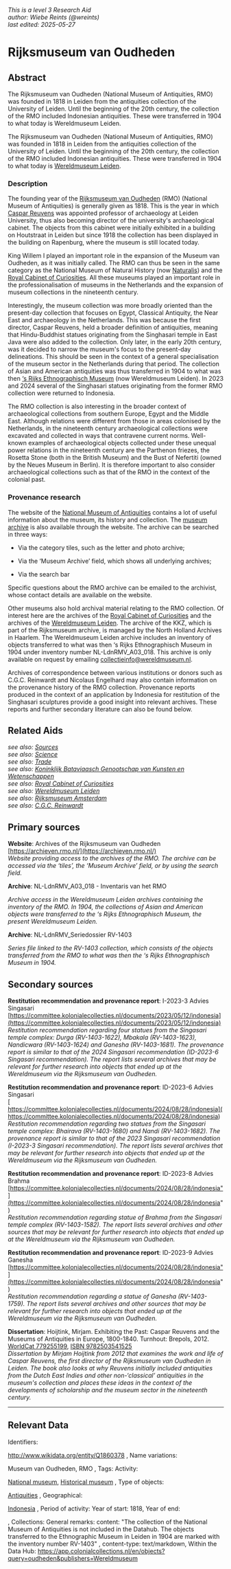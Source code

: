 
_This is a level 3 Research Aid_  
_author: Wiebe Reints (@wreints)_  
_last edited: 2025-05-27_  

# Rijksmuseum van Oudheden


## Abstract

The Rijksmuseum van Oudheden (National Museum of Antiquities, RMO) was founded in 1818 in Leiden from the antiquities collection of the University of Leiden. Until the beginning of the 20th century, the collection of the RMO included Indonesian antiquities. These were transferred in 1904 to what today is Wereldmuseum Leiden.

The Rijksmuseum van Oudheden (National Museum of Antiquities, RMO) was founded in 1818 in Leiden from the antiquities collection of the University of Leiden. Until the beginning of the 20th century, the collection of the RMO included Indonesian antiquities. These were transferred in 1904 to what today is [Wereldmuseum Leiden](https://app.colonialcollections.nl/en/research-guide/https%3A%2F%2Fn2t%252Enet%2Fark%3A%2F27023%2F77c1a0cf982b33b9e88073c4a704049b).

### Description

The founding year of the [Rijksmuseum van Oudheden](https://www.rmo.nl)  (RMO) (National Museum of Antiquities) is generally given as 1818. This is the year in which [Caspar Reuvens](http://www.wikidata.org/entity/Q1863369) was appointed professor of archaeology at Leiden University, thus also becoming director of the university's archaeological cabinet. The objects from this cabinet were initially exhibited in a building on Houtstraat in Leiden but since 1918 the collection has been displayed in the building on Rapenburg, where the museum is still located today.

King Willem I played an important role in the expansion of the Museum van Oudheden, as it was initially called. The RMO can thus be seen in the same category as the National Museum of Natural History (now [Naturalis]( https://app.colonialcollections.nl/en/research-guide/https%3A%2F%2Fn2t%252Enet%2Fark%3A%2F27023%2Fb897e22a1eae224b0ca13b5ec14d51cb)) and the [Royal Cabinet of Curiosities]( https://app.colonialcollections.nl/en/research-guide/https%3A%2F%2Fn2t%252Enet%2Fark%3A%2F27023%2Fcc7609accb9857dc8ca777ff1d6d4af1). All these museums played an important role in the professionalisation of museums in the Netherlands and the expansion of museum collections in the nineteenth century.

Interestingly, the museum collection was more broadly oriented than the present-day collection that focuses on Egypt, Classical Antiquity, the Near East and archaeology in the Netherlands. This was because the first director, Caspar Reuvens, held a broader definition of antiquities, meaning that Hindu-Buddhist statues originating from the Singhasari temple in East Java were also added to the collection. Only later, in the early 20th century, was it decided to narrow the museum's focus to the present-day delineations. This should be seen in the context of a general specialisation of the museum sector in the Netherlands during that period. The collection of Asian and American antiquities was thus transferred in 1904 to what was then [‘s Rijks Ethnographisch Museum]( https://app.colonialcollections.nl/en/research-guide/https%3A%2F%2Fn2t%252Enet%2Fark%3A%2F27023%2F77c1a0cf982b33b9e88073c4a704049b) (now Wereldmuseum Leiden). In 2023 and 2024 several of the Singhasari statues originating from the former RMO collection were returned to Indonesia.

The RMO collection is also interesting in the broader context of archaeological collections from southern Europe, Egypt and the Middle East. Although relations were different from those in areas colonised by the Netherlands, in the nineteenth century archaeological collections were excavated and collected in ways that contravene current norms. Well-known examples of archaeological objects collected under these unequal power relations in the nineteenth century are the Parthenon friezes, the Rosetta Stone (both in the British Museum) and the Bust of Nefertiti (owned by the Neues Museum in Berlin). It is therefore important to also consider archaeological collections such as that of the RMO in the context of the colonial past.

### Provenance research

The website of the [National Museum of Antiquities](https://www.rmo.nl) contains a lot of useful information about the museum, its history and collection. The [museum archive](https://archieven.rmo.nl/) is also available through the website. The archive can be searched in three ways:

- Via the category tiles, such as the letter and photo archive;

- Via the ‘Museum Archive’ field, which shows all underlying archives;

- Via the search bar

Specific questions about the RMO archive can be emailed to the archivist, whose contact details are available on the website.

Other museums also hold archival material relating to the RMO collection. Of interest here are the archives of the [Royal Cabinet of Curiosities]( https://app.colonialcollections.nl/en/research-guide/https%3A%2F%2Fn2t%252Enet%2Fark%3A%2F27023%2Fcc7609accb9857dc8ca777ff1d6d4af1) and the archives of the [Wereldmuseum Leiden]( https://app.colonialcollections.nl/en/research-guide/https%3A%2F%2Fn2t%252Enet%2Fark%3A%2F27023%2F77c1a0cf982b33b9e88073c4a704049b). The archive of the KKZ, which is part of the Rijksmuseum archive, is managed by the North Holland Archives in Haarlem. The Wereldmuseum Leiden archive includes an inventory of objects transferred to what was then ‘s Rijks Ethnographisch Museum in 1904 under inventory number NL-LdnRMV_A03_018. This archive is only available on request by emailing [collectieinfo@wereldmuseum.nl](mailto:collectieinfo@wereldmuseum.nl). 

Archives of correspondence between various institutions or donors such as C.G.C. Reinwardt and Nicolaus Engelhard may also contain information on the provenance history of the RMO collection. Provenance reports produced in the context of an application by Indonesia for restitution of the Singhasari sculptures provide a good insight into relevant archives. These reports and further secondary literature can also be found below.


## Related Aids

_see also: [Sources](niveau1/English/Sources_20240501.yml)_  
_see also: [Science](niveau2/English/Science_20240821.yml)_  
_see also: [Trade](niveau2/English/Trade_20240316.yml)_  
_see also: [Koninklijk Bataviaasch Genootschap van Kunsten en Wetenschappen](niveau3/English/BGKW_20240905.yml)_  
_see also: [Royal Cabinet of Curiosities](niveau3/English/KKZ_20240417.yml)_  
_see also: [Wereldmuseum Leiden](niveau3/English/WMLeiden_20240508.yml)_  
_see also: [Rijksmuseum Amsterdam](niveau3/English/RijksmuseumAmsterdam_20240905.yml)_  
_see also: [C.G.C. Reinwardt](niveau3/English/Reinwardt_20241217.yml)_  

## Primary sources

**Website**: Archives of the Rijksmuseum van Oudheden  
[https://archieven.rmo.nl/](https://archieven.rmo.nl/)  
_Website providing access to the archives of the RMO. The archive can be accessed via the ‘tiles’, the ‘Museum Archive’ field, or by using the search field._  

**Archive**: NL-LdnRMV_A03_018 - Inventaris van het RMO  
  
_Archive access in the Wereldmuseum Leiden archives containing the inventory of the RMO. In 1904, the collections of Asian and American objects were transferred to the ‘s Rijks Ethnographisch Museum, the present Wereldmuseum Leiden._  

**Archive**: NL-LdnRMV_Seriedossier RV-1403  
  
_Series file linked to the RV-1403 collection, which consists of the objects transferred from the RMO to what was then the ‘s Rijks Ethnographisch Museum in 1904._  

## Secondary sources

**Restitution recommendation and provenance report**: I-2023-3 Advies Singasari  
[https://committee.kolonialecollecties.nl/documents/2023/05/12/indonesia](https://committee.kolonialecollecties.nl/documents/2023/05/12/indonesia)  
_Restitution recommendation regarding four statues from the Singasari temple complex: Durga (RV-1403-1622), Mbakala (RV-1403-1623), Nandicwara (RV-1403-1624) and Ganesha (RV-1403-1681). The provenance report is similar to that of the 2024 Singasari recommendation (ID-2023-6 Singasari recommendation). The report lists several archives that may be relevant for further research into objects that ended up at the Wereldmuseum via the Rijksmuseum van Oudheden._  

**Restitution recommendation and provenance report**: ID-2023-6 Advies Singasari  
[ https://committee.kolonialecollecties.nl/documents/2024/08/28/indonesia]( https://committee.kolonialecollecties.nl/documents/2024/08/28/indonesia)  
_Restitution recommendation regarding two statues from the Singasari temple complex: Bhairava (RV-1403-1680) and Nandi (RV-1403-1682). The provenance report is similar to that of the 2023 Singasari recommendation (I-2023-3 Singasari recommendation). The report lists several archives that may be relevant for further research into objects that ended up at the Wereldmuseum via the Rijksmuseum van Oudheden._  

**Restitution recommendation and provenance report**: ID-2023-8 Advies Brahma  
[https://committee.kolonialecollecties.nl/documents/2024/08/28/indonesia"](https://committee.kolonialecollecties.nl/documents/2024/08/28/indonesia")  
_Restitution recommendation regarding statue of Brahma from the Singasari temple complex (RV-1403-1582). The report lists several archives and other sources that may be relevant for further research into objects that ended up at the Wereldmuseum via the Rijksmuseum van Oudheden._  

**Restitution recommendation and provenance report**: ID-2023-9 Advies Ganesha  
[https://committee.kolonialecollecties.nl/documents/2024/08/28/indonesia"](https://committee.kolonialecollecties.nl/documents/2024/08/28/indonesia")  
_Restitution recommendation regarding a statue of Ganesha (RV-1403-1759). The report lists several archives and other sources that may be relevant for further research into objects that ended up at the Wereldmuseum via the Rijksmuseum van Oudheden._  

**Dissertation**: Hoijtink, Mirjam. Exhibiting the Past: Caspar Reuvens and the Museums of Antiquities in Europe, 1800-1840. Turnhout: Brepols, 2012.  
[WorldCat 779255199](https://search.worldcat.org/title/779255199), [ISBN 9782503541525](https://isbnsearch.org/isbn/9782503541525)  
_Dissertation by Mirjam Hoijtink from 2012 that examines the work and life of Caspar Reuvens, the first director of the Rijksmuseum van Oudheden in Leiden. The book also looks at why Reuvens initially included antiquities from the Dutch East Indies and other non-‘classical’ antiquities in the museum's collection and places these ideas in the context of the developments of scholarship and the museum sector in the nineteenth century._  



---
## Relevant Data 
Identifiers:
  
http://www.wikidata.org/entity/Q1860378
,
  Name variations:
  
Museum van Oudheden, RMO
,
  Tags:
  Activity:
  
[National museum](http://vocab.getty.edu/300312321), [Historical museum](http://vocab.getty.edu/300312304)
,
  Type of objects:
  
[Antiquities](http://vocab.getty.edu/300311592)
,
  Geographical:
  
[Indonesia](https://sws.geonames.org/1643084)
,
  Period of activity:
  Year of start:
  1818,
  Year of end:
  

,
  Collections:
  General remarks:
  content:
  "The collection of the National Museum of Antiquities is not included in the Datahub. The objects transferred to the Ethnographic Museum in Leiden in 1904 are marked with the inventory number RV-1403"
,
  content-type:
  text/markdown,
  Within the Data Hub:
  https://app.colonialcollections.nl/en/objects?query=oudheden&publishers=Wereldmuseum
        